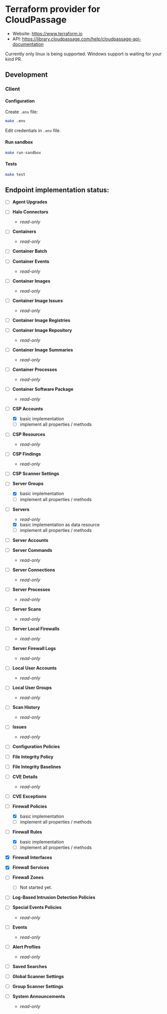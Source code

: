 # Terraform provider for CloudPassage

- Website: https://www.terraform.io
- API: https://library.cloudpassage.com/help/cloudpassage-api-documentation

Currently only linux is being supported. Windows support is waiting for your kind PR.

## Development

### Client

#### Configuration

Create `.env` file:

```bash
make .env
```

Edit credentials in `.env` file.

#### Run sandbox

```bash
make run-sandbox
```

#### Tests

```bash
make test
```

## Endpoint implementation status:

- [ ] **Agent Upgrades**

- [ ] **Halo Connectors**
    - *read-only*

- [ ] **Containers**
    - *read-only*

- [ ] **Container Batch**

- [ ] **Container Events**
    - *read-only*

- [ ] **Container Images**
    - *read-only*

- [ ] **Container Image Issues**
    - *read-only*

- [ ] **Container Image Registries**

- [ ] **Container Image Repository**
    - *read-only*

- [ ] **Container Image Summaries**
    - *read-only*

- [ ] **Container Processes**
    - *read-only*

- [ ] **Container Software Package**
    - *read-only*

- [ ] **CSP Accounts**
    - [x] basic implementation
    - [ ] implement all properties / methods

- [ ] **CSP Resources**
    - *read-only*

- [ ] **CSP Findings**
    - *read-only*

- [ ] **CSP Scanner Settings**

- [ ] **Server Groups**
    - [x] basic implementation
    - [ ] implement all properties / methods

- [ ] **Servers**
    - *read-only*
    - [x] basic implementation as data resource
    - [ ] implement all properties / methods

- [ ] **Server Accounts**

- [ ] **Server Commands**
    - *read-only*

- [ ] **Server Connections**
    - *read-only*

- [ ] **Server Processes**
    - *read-only*

- [ ] **Server Scans**
    - *read-only*

- [ ] **Server Local Firewalls**
    - *read-only*

- [ ] **Server Firewall Logs**
    - *read-only*

- [ ] **Local User Accounts**
    - *read-only*

- [ ] **Local User Groups**
    - *read-only*

- [ ] **Scan History**
    - *read-only*

- [ ] **Issues**
    - *read-only*

- [ ] **Configuration Policies**

- [ ] **File Integrity Policy**

- [ ] **File Integrity Baselines**

- [ ] **CVE Details**
    - *read-only*

- [ ] **CVE Exceptions**

- [ ] **Firewall Policies**
    - [x] basic implementation
    - [ ] implement all properties / methods

- [ ] **Firewall Rules**
    - [x] basic implementation
    - [ ] implement all properties / methods

- [x] **Firewall Interfaces**

- [x] **Firewall Services**

- [ ] **Firewall Zones**
    - [ ] Not started yet.

- [ ] **Log-Based Intrusion Detection Policies**

- [ ] **Special Events Policies**
    - *read-only*

- [ ] **Events**
    - *read-only*

- [ ] **Alert Proflies**
    - *read-only*

- [ ] **Saved Searches**

- [ ] **Global Scanner Settings**

- [ ] **Group Scanner Settings**

- [ ] **System Announcements**
    - *read-only*
